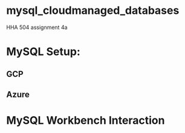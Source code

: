 # mysql_cloudmanaged_databases
HHA 504 assignment 4a

# MySQL Setup: 

## GCP

## Azure

# MySQL Workbench Interaction
